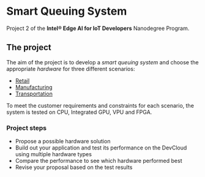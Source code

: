 # Smart Queuing System
Project 2 of the **Intel® Edge AI for IoT Developers** Nanodegree Program.

## The project
The aim of the project is to develop a _smart queuing system_ and choose the appropriate _hardware_ for three different scenarios:

- [Retail](scenarios/retail/RETAIL.md)
- [Manufacturing](scenarios/manufacturing/MANUFACTURING.md)
- [Transportation](scenarios/trasnportation/TRANSPORTATION.md)

To meet the customer requirements and constraints for each scenario, the system is tested on CPU, Integrated GPU, VPU and FPGA. 

### Project steps
- Propose a possible hardware solution
- Build out your application and test its performance on the DevCloud using multiple hardware types
- Compare the performance to see which hardware performed best
- Revise your proposal based on the test results

